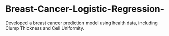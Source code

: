 # Breast-Cancer-Logistic-Regression-
Developed a breast cancer prediction model using health data, including Clump Thickness and Cell Uniformity.
